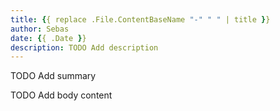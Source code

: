 ```yaml
---
title: {{ replace .File.ContentBaseName "-" " " | title }}
author: Sebas
date: {{ .Date }}
description: TODO Add description
---
```


TODO Add summary

<!--more -->

TODO Add body content
